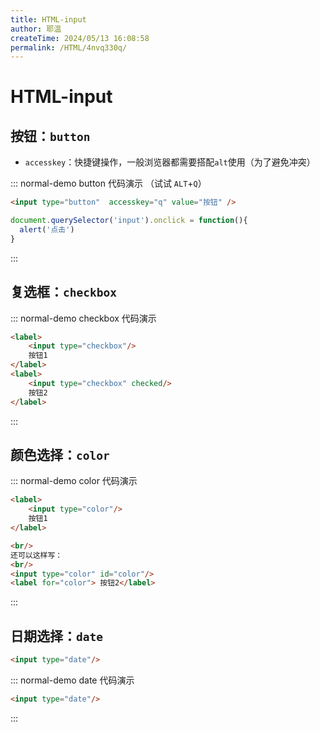 ```yaml
---
title: HTML-input
author: 耶温
createTime: 2024/05/13 16:08:58
permalink: /HTML/4nvq330q/
---
```

# HTML-input

## 按钮：`button`

- `accesskey`：快捷键操作，一般浏览器都需要搭配`alt`使用（为了避免冲突）

::: normal-demo button 代码演示 （试试 `ALT`+`Q`）

```html
<input type="button"  accesskey="q" value="按钮" />
```
```javascript
document.querySelector('input').onclick = function(){
  alert('点击')
}
```



:::

## 复选框：`checkbox`
::: normal-demo checkbox 代码演示

```html
<label>
    <input type="checkbox"/>
    按钮1
</label>
<label>
    <input type="checkbox" checked/>
    按钮2
</label>
```
:::

## 颜色选择：`color`

::: normal-demo color 代码演示

```html
<label>
    <input type="color"/>
    按钮1
</label>

<br/>
还可以这样写：
<br/>
<input type="color" id="color"/>
<label for="color"> 按钮2</label>

```
:::

## 日期选择：`date`
```html
<input type="date"/>
```
::: normal-demo date 代码演示

```html
<input type="date"/>
```
:::